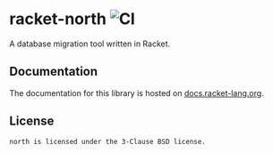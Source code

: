 # racket-north ![CI](https://github.com/Bogdanp/racket-north/workflows/CI/badge.svg)

A database migration tool written in Racket.

## Documentation

The documentation for this library is hosted on [docs.racket-lang.org](http://docs.racket-lang.org/north/index.html).

## License

    north is licensed under the 3-Clause BSD license.
